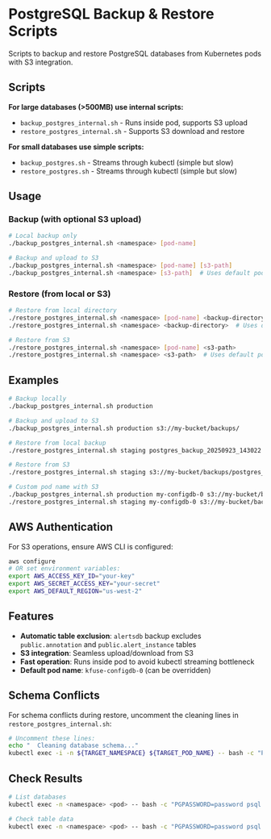 # PostgreSQL Backup & Restore Scripts

Scripts to backup and restore PostgreSQL databases from Kubernetes pods with S3 integration.

## Scripts

**For large databases (>500MB) use internal scripts:**
- `backup_postgres_internal.sh` - Runs inside pod, supports S3 upload
- `restore_postgres_internal.sh` - Supports S3 download and restore

**For small databases use simple scripts:**
- `backup_postgres.sh` - Streams through kubectl (simple but slow)
- `restore_postgres.sh` - Streams through kubectl (simple but slow)

## Usage

### Backup (with optional S3 upload)
```bash
# Local backup only
./backup_postgres_internal.sh <namespace> [pod-name]

# Backup and upload to S3
./backup_postgres_internal.sh <namespace> [pod-name] [s3-path]
./backup_postgres_internal.sh <namespace> [s3-path]  # Uses default pod
```

### Restore (from local or S3)
```bash
# Restore from local directory
./restore_postgres_internal.sh <namespace> [pod-name] <backup-directory>
./restore_postgres_internal.sh <namespace> <backup-directory>  # Uses default pod

# Restore from S3
./restore_postgres_internal.sh <namespace> [pod-name] <s3-path>
./restore_postgres_internal.sh <namespace> <s3-path>  # Uses default pod
```

## Examples

```bash
# Backup locally
./backup_postgres_internal.sh production

# Backup and upload to S3
./backup_postgres_internal.sh production s3://my-bucket/backups/

# Restore from local backup
./restore_postgres_internal.sh staging postgres_backup_20250923_143022

# Restore from S3
./restore_postgres_internal.sh staging s3://my-bucket/backups/postgres_backup_20250923_143022.tar.gz

# Custom pod name with S3
./backup_postgres_internal.sh production my-configdb-0 s3://my-bucket/backups/
./restore_postgres_internal.sh staging my-configdb-0 s3://my-bucket/backups/postgres_backup_20250923_143022.tar.gz
```

## AWS Authentication

For S3 operations, ensure AWS CLI is configured:
```bash
aws configure
# OR set environment variables:
export AWS_ACCESS_KEY_ID="your-key"
export AWS_SECRET_ACCESS_KEY="your-secret"
export AWS_DEFAULT_REGION="us-west-2"
```

## Features

- **Automatic table exclusion**: `alertsdb` backup excludes `public.annotation` and `public.alert_instance` tables
- **S3 integration**: Seamless upload/download from S3
- **Fast operation**: Runs inside pod to avoid kubectl streaming bottleneck
- **Default pod name**: `kfuse-configdb-0` (can be overridden)

## Schema Conflicts

For schema conflicts during restore, uncomment the cleaning lines in `restore_postgres_internal.sh`:
```bash
# Uncomment these lines:
echo "  Cleaning database schema..."
kubectl exec -i -n ${TARGET_NAMESPACE} ${TARGET_POD_NAME} -- bash -c "PGPASSWORD=password psql -U postgres -d $db_name -c 'DROP SCHEMA public CASCADE; CREATE SCHEMA public;'"
```

## Check Results

```bash
# List databases
kubectl exec -n <namespace> <pod> -- bash -c "PGPASSWORD=password psql -U postgres -l"

# Check table data
kubectl exec -n <namespace> <pod> -- bash -c "PGPASSWORD=password psql -U postgres -d <dbname> -c 'SELECT * FROM <table>;'"
```